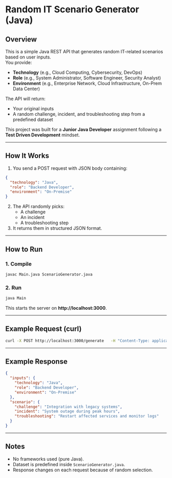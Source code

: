 # Random IT Scenario Generator (Java)

## Overview
This is a simple Java REST API that generates random IT-related scenarios based on user inputs.  
You provide:
- **Technology** (e.g., Cloud Computing, Cybersecurity, DevOps)
- **Role** (e.g., System Administrator, Software Engineer, Security Analyst)
- **Environment** (e.g., Enterprise Network, Cloud Infrastructure, On-Prem Data Center)

The API will return:
- Your original inputs
- A random challenge, incident, and troubleshooting step from a predefined dataset

This project was built for a **Junior Java Developer** assignment following a **Test Driven Development** mindset.

---

## How It Works
1. You send a POST request with JSON body containing:
```json
{
  "technology": "Java",
  "role": "Backend Developer",
  "environment": "On-Premise"
}
```
2. The API randomly picks:
   - A challenge
   - An incident
   - A troubleshooting step
3. It returns them in structured JSON format.

---

## How to Run

### 1. Compile
```bash
javac Main.java ScenarioGenerator.java
```

### 2. Run
```bash
java Main
```
This starts the server on **http://localhost:3000**.

---

## Example Request (curl)
```bash
curl -X POST http://localhost:3000/generate   -H "Content-Type: application/json"   -d '{"technology":"Java", "role":"Backend Developer", "environment":"On-Premise"}'
```

---

## Example Response
```json
{
  "inputs": {
    "technology": "Java",
    "role": "Backend Developer",
    "environment": "On-Premise"
  },
  "scenario": {
    "challenge": "Integration with legacy systems",
    "incident": "System outage during peak hours",
    "troubleshooting": "Restart affected services and monitor logs"
  }
}
```

---

## Notes
- No frameworks used (pure Java).
- Dataset is predefined inside `ScenarioGenerator.java`.
- Response changes on each request because of random selection.
